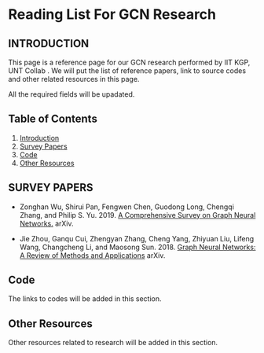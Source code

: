# Reading List For GCN Research

## <a name='intro'> INTRODUCTION

This page is a reference page for our GCN research performed by IIT KGP, UNT Collab . We will put the list of reference papers, link to source codes and other related resources in this page. 

All the required fields will be upadated.


## <a name='TOC'>Table of Contents</a>

  1. [Introduction](#intro)
  2. [Survey Papers](#survey)
  3. [Code](#code)
  4. [Other Resources](#others)
  

## <a name='survey'> SURVEY PAPERS

- Zonghan Wu, Shirui Pan, Fengwen Chen, Guodong Long, Chengqi Zhang, and Philip S. Yu. 2019. [A Comprehensive Survey on Graph Neural Networks.](http://arxiv.org/abs/1901.00596) arXiv.

- Jie Zhou, Ganqu Cui, Zhengyan Zhang, Cheng Yang, Zhiyuan Liu, Lifeng Wang, Changcheng Li, and Maosong Sun. 2018. [Graph Neural Networks: A Review of Methods and Applications](http://arxiv.org/abs/1812.08434) arXiv.


## <a name ='code'> Code
  The links to codes will be added in this section.
  
## <a name ='others'> Other Resources
  Other resources related to research will be added in this section.

